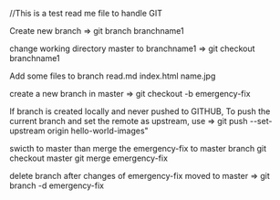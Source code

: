 //This is a test read me file to handle GIT

Create new branch
=> git branch branchname1

change working directory master to branchname1
=> git checkout branchname1

Add some files to branch
read.md index.html name.jpg

create a new branch in master
=> git checkout -b emergency-fix

If branch is created locally and never pushed to GITHUB, To push the current branch and set the remote as upstream, use
 =>   git push --set-upstream origin hello-world-images" 

swicth to master than merge the emergency-fix to master branch
git checkout master
git merge emergency-fix

delete branch after changes of emergency-fix moved to master
=> git branch -d emergency-fix

